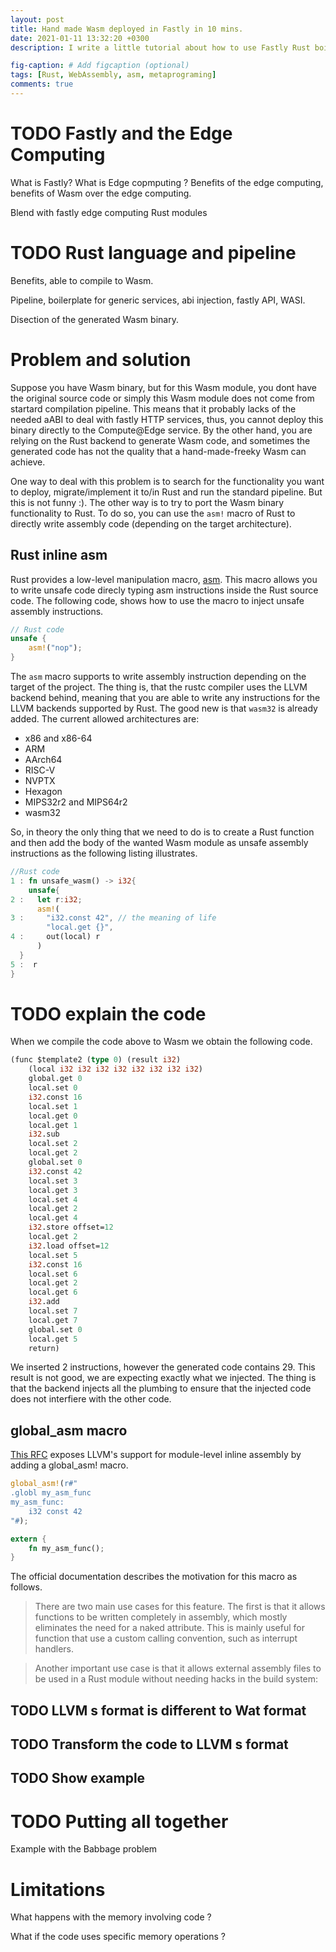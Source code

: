 ```yaml
---
layout: post
title: Hand made Wasm deployed in Fastly in 10 mins.
date: 2021-01-11 13:32:20 +0300
description: I write a little tutorial about how to use Fastly Rust boilerplate to deploy custom hand written Wasm code.

fig-caption: # Add figcaption (optional)
tags: [Rust, WebAssembly, asm, metaprograming]
comments: true
---
```


# TODO Fastly and the Edge Computing

What is Fastly? What is Edge copmputing ? Benefits of the edge computing, benefits of Wasm over the edge computing.

Blend with fastly edge computing Rust modules

# TODO Rust language and pipeline

Benefits, able to compile to Wasm.

Pipeline, boilerplate for generic services, abi injection, fastly API, WASI.

Disection of the generated Wasm binary.

# Problem and solution

Suppose you have Wasm binary, but for this Wasm module, you dont have the original source code or simply this Wasm module does not come from startard compilation pipeline. This means that it probably lacks of the needed aABI to deal with fastly HTTP services, thus, you cannot deploy this binary directly to the Compute@Edge service. By the other hand, you are relying on the Rust backend to generate Wasm code, and sometimes the generated code has not the quality that a hand-made-freeky Wasm can achieve. 

One way to deal with this problem is to search for the functionality you want to deploy, migrate/implement it to/in Rust and run the standard pipeline. But this is not funny :). The other way is to try to port the Wasm binary functionality to Rust. To do so, you can use the `asm!` macro of Rust to directly write assembly code (depending on the target architecture).

## Rust inline asm
Rust provides a low-level manipulation macro, [asm](https://doc.rust-lang.org/nightly/unstable-book/library-features/asm.html). This macro allows you to write unsafe code direcly typing asm instructions inside the Rust source code. The following code, shows how to use the macro to inject unsafe assembly instructions.

```Rust
// Rust code
unsafe {
    asm!("nop");
}
```

The `asm` macro supports to write assembly instruction depending on the target of the project. The thing is, that the rustc compiler uses the LLVM backend behind, meaning that you are able to write any instructions for the LLVM backends supported by Rust. The good new is that `wasm32` is already added. The current allowed architectures are:

- x86 and x86-64
- ARM
- AArch64
- RISC-V
- NVPTX
- Hexagon
- MIPS32r2 and MIPS64r2
- wasm32

So, in theory the only thing that we need to do is to create a Rust function and then add the body of the wanted Wasm module as unsafe assembly instructions as the following listing illustrates.

```Rust
//Rust code
1 : fn unsafe_wasm() -> i32{
    unsafe{
2 :   let r:i32;
      asm!(
3 :     "i32.const 42", // the meaning of life
        "local.get {}",
4 :     out(local) r
      )
  }
5 :  r
}

```

# TODO explain the code

When we compile the code above to Wasm we obtain the following code.

```llvm
(func $template2 (type 0) (result i32)
    (local i32 i32 i32 i32 i32 i32 i32 i32)
    global.get 0
    local.set 0
    i32.const 16
    local.set 1
    local.get 0
    local.get 1
    i32.sub
    local.set 2
    local.get 2
    global.set 0
    i32.const 42
    local.set 3
    local.get 3
    local.set 4
    local.get 2
    local.get 4
    i32.store offset=12
    local.get 2
    i32.load offset=12
    local.set 5
    i32.const 16
    local.set 6
    local.get 2
    local.get 6
    i32.add
    local.set 7
    local.get 7
    global.set 0
    local.get 5
    return)
```

We inserted 2 instructions, however the generated code contains 29. This result is not good, we are expecting exactly what we injected. The thing is that the backend injects all the plumbing to ensure that the injected code does not interfiere with the other code. 

## global_asm macro

[This RFC](https://rust-lang.github.io/rfcs/1548-global-asm.html) exposes LLVM's support for module-level inline assembly by adding a global_asm! macro. 

```Rust
global_asm!(r#"
.globl my_asm_func
my_asm_func:
    i32 const 42
"#);

extern {
    fn my_asm_func();
}

```
The official documentation describes the motivation for this macro as follows.
> There are two main use cases for this feature. The first is that it allows functions to be written completely in assembly, which mostly eliminates the need for a naked attribute. This is mainly useful for function that use a custom calling convention, such as interrupt handlers.

> Another important use case is that it allows external assembly files to be used in a Rust module without needing hacks in the build system:

## TODO LLVM s format is different to Wat format

## TODO Transform the code to LLVM s format

## TODO Show example

# TODO Putting all together

Example with the Babbage problem

# Limitations

What happens with the memory involving code ?

What if the code uses specific memory operations ?

